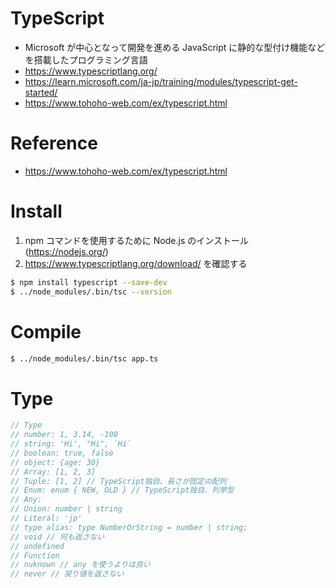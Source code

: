 # TypeScript
- Microsoft が中心となって開発を進める JavaScript に静的な型付け機能などを搭載したプログラミング言語
- https://www.typescriptlang.org/
- https://learn.microsoft.com/ja-jp/training/modules/typescript-get-started/
- https://www.tohoho-web.com/ex/typescript.html

# Reference
- https://www.tohoho-web.com/ex/typescript.html

# Install
1. npm コマンドを使用するために Node.js のインストール (https://nodejs.org/)
2. https://www.typescriptlang.org/download/ を確認する
```bash
$ npm install typescript --save-dev
$ ../node_modules/.bin/tsc --version
```

# Compile
```bash
$ ../node_modules/.bin/tsc app.ts 
```

# Type
```js
// Type
// number: 1, 3.14, -100
// string: 'Hi', "Hi", `Hi`
// boolean: true, false
// object: {age: 30}
// Array: [1, 2, 3]
// Tuple: [1, 2] // TypeScript独自、長さが固定の配列
// Enum: enum { NEW, OLD } // TypeScript独自、列挙型
// Any:
// Union: number | string
// Literal: 'jp'
// type alias: type NumberOrString = number | string;
// void // 何も返さない
// undefined
// Function
// nuknown // any を使うよりは良い
// never // 戻り値を返さない
```
